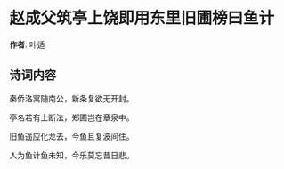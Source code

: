 # 赵成父筑亭上饶即用东里旧圃榜曰鱼计

**作者**: 叶适

## 诗词内容

秦侨洛寓随南公，新条复欲无开封。

亭名若有土断法，郑圃岂在章泉中。

旧鱼遥应化龙去，今鱼且复波间住。

人为鱼计鱼未知，今乐莫忘昔日悲。

